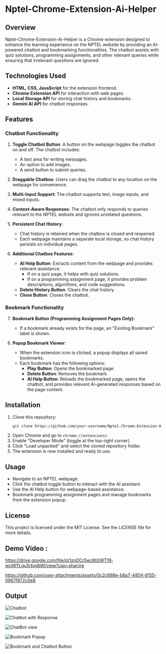 # Nptel-Chrome-Extension-Ai-Helper

## Overview
Nptel-Chrome-Extension-Ai-Helper is a Chrome extension designed to enhance the learning experience on the NPTEL website by providing an AI-powered chatbot and bookmarking functionalities. The chatbot assists with quiz solutions, programming assignments, and other relevant queries while ensuring that irrelevant questions are ignored.

## Technologies Used
- **HTML, CSS, JavaScript** for the extension frontend.
- **Chrome Extension API** for interaction with web pages.
- **Local Storage API** for storing chat history and bookmarks.
- **Gemini AI API** for chatbot responses.

## Features

### Chatbot Functionality
1. **Toggle Chatbot Button**: A button on the webpage toggles the chatbot on and off. The chatbot includes:
   - A text area for writing messages.
   - An option to add images.
   - A send button to submit queries.

2. **Draggable Chatbox**: Users can drag the chatbot to any location on the webpage for convenience.

3. **Multi-Input Support**: The chatbot supports text, image inputs, and mixed inputs.

4. **Context-Aware Responses**: The chatbot only responds to queries relevant to the NPTEL website and ignores unrelated questions.

5. **Persistent Chat History**:
   - Chat history is retained when the chatbox is closed and reopened.
   - Each webpage maintains a separate local storage, so chat history persists on individual pages.

6. **Additional Chatbox Features**:
   - **AI Help Button**: Extracts content from the webpage and provides relevant assistance.
     - If on a quiz page, it helps with quiz solutions.
     - If on a programming assignment page, it provides problem descriptions, algorithms, and code suggestions.
   - **Delete History Button**: Clears the chat history.
   - **Close Button**: Closes the chatbot.

### Bookmark Functionality
7. **Bookmark Button (Programming Assignment Pages Only)**:
   - If a bookmark already exists for the page, an "Existing Bookmark" label is shown.
   
8. **Popup Bookmark Viewer**:
   - When the extension icon is clicked, a popup displays all saved bookmarks.
   - Each bookmark has the following options:
     - **Play Button**: Opens the bookmarked page.
     - **Delete Button**: Removes the bookmark.
     - **AI Help Button**: Reloads the bookmarked page, opens the chatbot, and provides relevant AI-generated responses based on the page content.

## Installation
1. Clone this repository:
   ```sh
   git clone https://github.com/your-username/Nptel-Chrome-Extension-Ai-Helper.git
   ```
2. Open Chrome and go to `chrome://extensions/`.
3. Enable "Developer Mode" (toggle at the top-right corner).
4. Click "Load unpacked" and select the cloned repository folder.
5. The extension is now installed and ready to use.

## Usage
- Navigate to an NPTEL webpage.
- Click the chatbot toggle button to interact with the AI assistant.
- Use the AI Help button for webpage-based assistance.
- Bookmark programming assignment pages and manage bookmarks from the extension popup.

## License
This project is licensed under the MIT License. See the LICENSE file for more details.

## Demo Video :

https://drive.google.com/file/d/1znDCr5wz8tGWT19-wcll6YLgu5rbxdbW/view?usp=sharing

https://github.com/user-attachments/assets/0c2c688e-b8a7-4854-8155-0967f972c0e8

## Output

![Chatbot](https://github.com/user-attachments/assets/6b48edac-2bac-42c7-82bc-c2924e524c82)

![Chatbot with Response](https://github.com/user-attachments/assets/128f91df-c5ed-4582-9fcf-2dd8dee1ec50)

![ChatBot view](https://github.com/user-attachments/assets/40ea2ec5-b785-44a7-a308-d66a9b38e557)

![Bookmark Popup](https://github.com/user-attachments/assets/bbe868c9-1619-40f3-a1df-e189c47ec28b)

![Bookmark and Chatbot Button](https://github.com/user-attachments/assets/aa6b16c1-f142-4f0a-92fa-5f6c20637af8)

